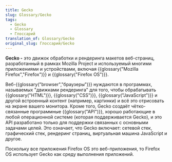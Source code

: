 ```yaml
---
title: Gecko
slug: Glossary/Gecko
tags:
  - Gecko
  - Glossary
  - Глоссарий
translation_of: Glossary/Gecko
original_slug: Глоссарий/Gecko
---
```

**Gecko -** это движок обработки и рендеринга макетов веб-страниц, разработанный в рамках Mozilla Project и используемый многими приложениями и устройствами, включая {{glossary("Mozilla Firefox","Firefox")}} и {{glossary("Firefox OS")}}.

Веб-{{glossary("browser","браузеры")}} нуждаются в программах, называемых "движками рендеринга" для того, чтобы обрабатывать {{glossary("HTML")}}, {{glossary("CSS")}}, {{glossary("JavaScript")}} и другой встроенный контент (например, картинки) и всё это отрисовать на экране вашего монитора. Кроме того, Gecko создаёт чётко-связанные программные {{glossary("API")}}, хорошо работающие в любой операционной системе (которая поддерживается Gecko), и это API разработано только для поддержки связанных с основными задачами целей. Это означает, что Gecko включает: сетевой стек, графический стек, рендеринг страниц, виртуальная машина JavaScript и другое.

Поскольку все приложения Firefox OS это веб-приложения, то Firefox OS использует Gecko как среду выполнения приложений.
